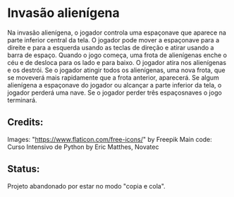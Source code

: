# Invasão alienígena

Na invasão alienígena, o jogador controla uma espaçonave que aparece na parte 
inferior central da tela. O jogador pode mover a espaçonave para a direite e 
para a esquerda usando as teclas de direção e atirar usando a barra de espaço. 
Quando o jogo começa, uma frota de alienígenas enche o céu e de desloca para os 
lado e para baixo. O jogador atira nos alienígenas e os destrói. Se o jogador 
atingir todos os alienígenas, uma nova frota, que se moveverá mais rapidamente 
que a frota anterior, aparecerá. Se algum alienígena a espaçonave do jogador ou 
alcançar a parte inferior da tela, o jogador perderá uma nave. Se o jogador 
perder três espaçosnaves o jogo terminará.

## Credits:
Images: "https://www.flaticon.com/free-icons/" by Freepik
Main code: Curso Intensivo de Python by Eric Matthes, Novatec

## Status:
Projeto abandonado por estar no modo "copia e cola".